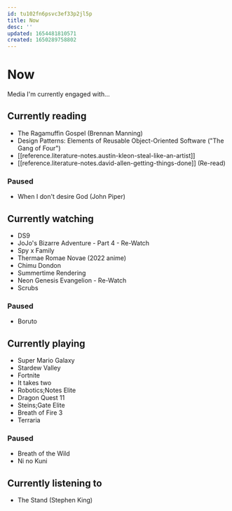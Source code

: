 ```yaml
---
id: tu102fn6psvc3ef33p2jl5p
title: Now
desc: ''
updated: 1654481810571
created: 1650289758802
---
```


# Now

Media I'm currently engaged with...

## Currently reading
- The Ragamuffin Gospel (Brennan Manning)
- Design Patterns: Elements of Reusable Object-Oriented Software ("The Gang of Four")
- [[reference.literature-notes.austin-kleon-steal-like-an-artist]]
- [[reference.literature-notes.david-allen-getting-things-done]] (Re-read)

### Paused
- When I don't desire God (John Piper)

## Currently watching
- DS9
- JoJo's Bizarre Adventure - Part 4 - Re-Watch
- Spy x Family
- Thermae Romae Novae (2022 anime)
- Chimu Dondon
- Summertime Rendering
- Neon Genesis Evangelion - Re-Watch
- Scrubs

### Paused
- Boruto

## Currently playing
- Super Mario Galaxy
- Stardew Valley
- Fortnite
- It takes two
- Robotics;Notes Elite
- Dragon Quest 11
- Steins;Gate Elite
- Breath of Fire 3
- Terraria

### Paused
- Breath of the Wild
- Ni no Kuni

## Currently listening to
- The Stand (Stephen King)
